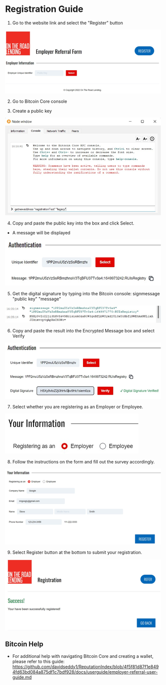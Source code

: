 # Registration Guide

1. Go to the website link and select the "Register" button

![Click blue Register button](./img/RegisterButton.jpg)

2. Go to Bitcoin Core console 

3. Create a public key

![Create public key](./img/CreatePublicKey.jpg)

4. Copy and paste the public key into the box and click Select.
- A message will be displayed

![Public key creation](./img/PublicKeyInsertion.jpg)

5. Get the digital signature by typing into the Bitcoin console:
    signmessage "public key" "message"

![Sign message](./img/DigitalSignature.jpg)

6. Copy and paste the result into the Encrypted Message box and select Verify

![Verified signature](./img/VerifiedSignature.jpg)

7. Select whether you are registering as an Employer or Employee. 

![Select employer or employee](./img/EmployerOrEmployee.jpg)

8. Follow the instructions on the form and fill out the survey accordingly.

![Fill out suvery](./img/RegistrationInfo.jpg)

9. Select Register button at the bottom to submit your registration.

![Submission success](./img/RegistrationSubmit.jpg)

## Bitcoin Help
- For additional help with navigating Bitcoin Core and creating a wallet, please refer to this guide: https://github.com/davidseddy1/ReputationIndex/blob/4f5f81d87f1e8494fd63bd084a875df1c7bdf928/docs/userguide/employer-referral-user-guide.md